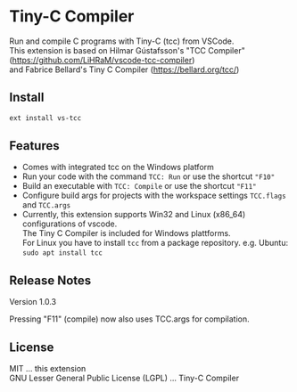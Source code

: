 # Tiny-C Compiler
Run and compile C programs with Tiny-C (tcc) from VSCode.<br/>
This extension is based on Hilmar Gústafsson's "TCC Compiler" (https://github.com/LiHRaM/vscode-tcc-compiler)<br/>
and Fabrice Bellard's Tiny C Compiler (https://bellard.org/tcc/)

## Install 
```sh
ext install vs-tcc
```
## Features
- Comes with integrated tcc on the Windows platform
- Run your code with the command `TCC: Run` or use the shortcut `"F10"`
- Build an executable with `TCC: Compile` or use the shortcut `"F11"` 
- Configure build args for projects with the workspace settings `TCC.flags` and `TCC.args`
- Currently, this extension supports Win32 and Linux (x86_64) configurations of vscode.<br/>
   The Tiny C Compiler is included for Windows plattforms.<br/>
   For Linux you have to install `tcc` from a package repository. e.g. Ubuntu: `sudo apt install tcc`



## Release Notes

Version 1.0.3

Pressing "F11" (compile) now also uses TCC.args for compilation.



## License

MIT ... this extension<br/>
GNU Lesser General Public License (LGPL) ... Tiny-C Compiler
